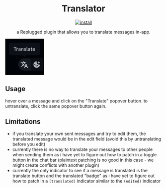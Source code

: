 <p>
  <h1 align="center">Translator</h1>
</p>

<p align="center">
  <a href="https://replugged.dev/install?identifier=lib.evelyn.Translator">
    <img alt="install" src="https://img.shields.io/badge/dynamic/json?url=https%3A%2F%2Freplugged.dev%2Fapi%2Fv1%2Fstore%2Flib.evelyn.Translator&query=%24.version&prefix=v&label=Install&style=for-the-badge">
  </a>
</p>

<p align="center">
  a Replugged plugin that allows you to translate messages in-app.
</p>

![Preview](preview.png)

## Usage

hover over a message and click on the "Translate" popover button.
to untranslate, click the same popover button again.

## Limitations

- if you translate your own sent messages and try to edit them, the translated message would be in
  the edit field (avoid this by untranslating before you edit)
- currently there is no way to translate your messages to other people when sending them as i have
  yet to figure out how to patch in a toggle button in the chat bar (plaintext patching is no good
  in this case - we might create conflicts with another plugin)
- currently the only indicator to see if a message is translated is the translate button and the
  translated "badge" as i have yet to figure out how to patch in a `(translated)` indicator similar
  to the `(edited)` indicator
